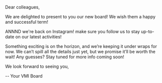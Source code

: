 Dear colleagues,

We are delighted to present to you our new board! We wish them a happy and successful term!

ANNND we're back on Instagram! make sure you follow us to stay up-to-date on our latest activities!

Something exciting is on the horizon, and we’re keeping it under wraps for now. We can’t spill all the details just yet, but we promise it’ll be worth the wait!
Any guesses? Stay tuned for more info coming soon!

We look forward to seeing you,

-- Your VMI Board
